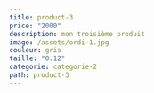 ```yaml
---
title: product-3
price: "2000"
description: mon troisième produit
image: /assets/ordi-1.jpg
couleur: gris
taille: "0.12"
categorie: categorie-2
path: product-3
---
```

